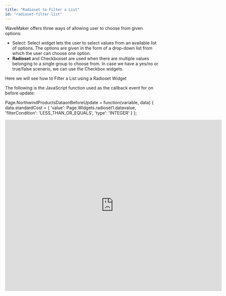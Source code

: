 ```yaml
---
title: "Radioset to Filter a List"
id: "radioset-filter-list"
---
```


WaveMaker offers three ways of allowing user to choose from given options:

- Select: Select widget lets the user to select values from an available list of options. The options are given in the form of a drop-down list from which the user can choose one option.
- **Radioset** and Checkboxset are used when there are multiple values belonging to a single group to choose from. In case we have a yes/no or true/false scenario, we can use the Checkbox widgets.

Here we will see how to Filter a List using a Radioset Widget

The following is the JavaScript function used as the callback event for on before update:

 Page.NorthwindProductsDataonBeforeUpdate = function(variable, data) {
        data.standardCost = {
            'value': Page.Widgets.radioset1.datavalue,
            'filterCondition': 'LESS\_THAN\_OR\_EQUALS',
            'type': 'INTEGER'
        }
    };

<iframe width="708" height="560" src="https://docs.google.com/presentation/d/e/2PACX-1vT1qf-jqh1-M6cdn4hWduOxlMKpvoRwzLTz5luQf6LG-vktjB4vcL7II09YOuSIDH32p7V9F-VlvHnc/embed?start=false&amp;loop=false&amp;delayms=3000" frameborder="0" allowfullscreen="allowfullscreen" mozallowfullscreen="mozallowfullscreen" webkitallowfullscreen="webkitallowfullscreen"></iframe>
